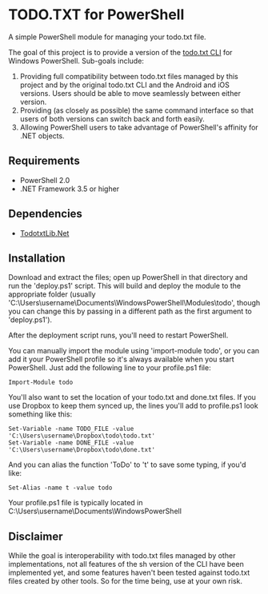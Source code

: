 TODO.TXT for PowerShell
===============================

A simple PowerShell module for managing your todo.txt file.

The goal of this project is to provide a version of the [todo.txt CLI](https://github.com/ginatrapani/todo.txt-cli) for Windows PowerShell. 
Sub-goals include:

1. Providing full compatibility between todo.txt files managed by this project and by the original todo.txt CLI and the Android and iOS versions. Users should be able to move seamlessly between either version.
2. Providing (as closely as possible) the same command interface so that users of both versions can switch back and forth easily. 
3. Allowing PowerShell users to take advantage of PowerShell's affinity for .NET objects.

Requirements
------------

* PowerShell 2.0
* .NET Framework 3.5 or higher

Dependencies
------------

* [TodotxtLib.Net](https://github.com/hartez/todotxtlib.net) 

Installation
------------

Download and extract the files; open up PowerShell in that directory and run the 'deploy.ps1' script. This will build and deploy the module to the appropriate folder (usually 'C:\\Users\\username\\Documents\\WindowsPowerShell\\Modules\\todo', though you can change this by passing in a different path as the first argument to 'deploy.ps1').

After the deployment script runs, you'll need to restart PowerShell. 

You can manually import the module using 'import-module todo', or you can add it your PowerShell profile so it's always available when you start PowerShell. Just add the following line to your profile.ps1 file:

    Import-Module todo

You'll also want to set the location of your todo.txt and done.txt files. If you use Dropbox to keep them synced up, the lines you'll add to profile.ps1 look something like this:

    Set-Variable -name TODO_FILE -value 'C:\Users\username\Dropbox\todo\todo.txt'
    Set-Variable -name DONE_FILE -value 'C:\Users\username\Dropbox\todo\done.txt'

And you can alias the function 'ToDo' to 't' to save some typing, if you'd like:

    Set-Alias -name t -value todo

Your profile.ps1 file is typically located in C:\Users\username\Documents\WindowsPowerShell

Disclaimer
----------

While the goal is interoperability with todo.txt files managed by other implementations, not all features of the sh version of the CLI have been implemented yet, and some features haven't been tested against todo.txt files created by other tools. So for the time being, use at your own risk.